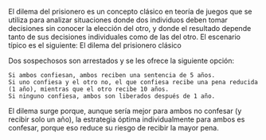 El dilema del prisionero es un concepto clásico en teoría de juegos que se utiliza para analizar situaciones donde dos individuos deben tomar decisiones sin conocer la elección del otro, y donde el resultado depende tanto de sus decisiones individuales como de las del otro. El escenario típico es el siguiente:
El dilema del prisionero clásico

Dos sospechosos son arrestados y se les ofrece la siguiente opción:

    Si ambos confiesan, ambos reciben una sentencia de 5 años.
    Si uno confiesa y el otro no, el que confiesa recibe una pena reducida (1 año), mientras que el otro recibe 10 años.
    Si ninguno confiesa, ambos son liberados después de 1 año.

El dilema surge porque, aunque sería mejor para ambos no confesar (y recibir solo un año), la estrategia óptima individualmente para ambos es confesar, porque eso reduce su riesgo de recibir la mayor pena.